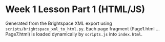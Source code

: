 # Week 1 Lesson Part 1 (HTML/JS)

Generated from the Brightspace XML export using `scripts/brightspace_xml_to_html.py`.
Each page fragment (Page1.html ... Page7.html) is loaded dynamically by
`scripts.js` into `index.html`.
